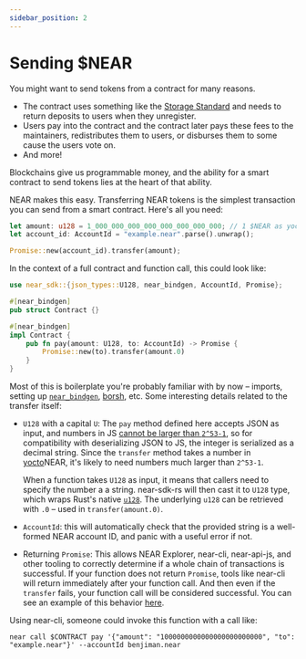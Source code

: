 ```yaml
---
sidebar_position: 2
---
```


# Sending $NEAR

You might want to send tokens from a contract for many reasons.

* The contract uses something like the [Storage Standard](https://nomicon.io/Standards/StorageManagement) and needs to return deposits to users when they unregister.
* Users pay into the contract and the contract later pays these fees to the maintainers, redistributes them to users, or disburses them to some cause the users vote on.
* And more!

Blockchains give us programmable money, and the ability for a smart contract to send tokens lies at the heart of that ability.

NEAR makes this easy. Transferring NEAR tokens is the simplest transaction you can send from a smart contract. Here's all you need:

```rust
let amount: u128 = 1_000_000_000_000_000_000_000_000; // 1 $NEAR as yoctoNEAR
let account_id: AccountId = "example.near".parse().unwrap();

Promise::new(account_id).transfer(amount);
```

In the context of a full contract and function call, this could look like:

```rust
use near_sdk::{json_types::U128, near_bindgen, AccountId, Promise};

#[near_bindgen]
pub struct Contract {}

#[near_bindgen]
impl Contract {
    pub fn pay(amount: U128, to: AccountId) -> Promise {
        Promise::new(to).transfer(amount.0)
    }
}
```

Most of this is boilerplate you're probably familiar with by now – imports, setting up [`near_bindgen`](../contract-structure/near-bindgen.md), [borsh](../contract-interface/serialization-interface.md), etc. Some interesting details related to the transfer itself:

* `U128` with a capital `U`: The `pay` method defined here accepts JSON as input, and numbers in JS [cannot be larger than `2^53-1`](https://developer.mozilla.org/en-US/docs/Web/JavaScript/Reference/Global_Objects/Number/MAX_SAFE_INTEGER), so for compatibility with deserializing JSON to JS, the integer is serialized as a decimal string. Since the `transfer` method takes a number in [yocto](https://en.wikipedia.org/wiki/Yocto-)NEAR, it's likely to need numbers much larger than `2^53-1`.

  When a function takes `U128` as input, it means that callers need to specify the number a a string. near-sdk-rs will then cast it to `U128` type, which wraps Rust's native [`u128`](https://doc.rust-lang.org/std/primitive.u128.html). The underlying `u128` can be retrieved with `.0` – used in `transfer(amount.0)`.

* `AccountId`: this will automatically check that the provided string is a well-formed NEAR account ID, and panic with a useful error if not.

* Returning `Promise`: This allows NEAR Explorer, near-cli, near-api-js, and other tooling to correctly determine if a whole chain of transactions is successful. If your function does not return `Promise`, tools like near-cli will return immediately after your function call. And then even if the `transfer` fails, your function call will be considered successful. You can see an example of this behavior [here](https://github.com/near-examples/xcc-advanced).

Using near-cli, someone could invoke this function with a call like:

    near call $CONTRACT pay '{"amount": "1000000000000000000000000", "to": "example.near"}' --accountId benjiman.near


